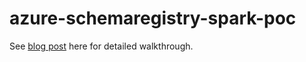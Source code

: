 # azure-schemaregistry-spark-poc

See [blog post](https://www.rakirahman.me/azure-schemaregistry-spark/) here for detailed walkthrough.
